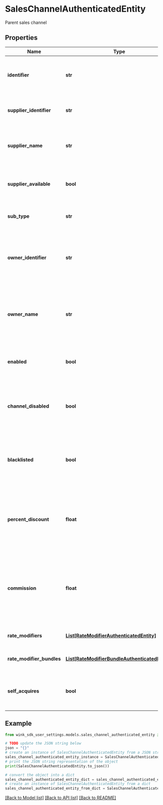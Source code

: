 # SalesChannelAuthenticatedEntity

Parent sales channel

## Properties

Name | Type | Description | Notes
------------ | ------------- | ------------- | -------------
**identifier** | **str** | Unique record identifier of this segment / account | 
**supplier_identifier** | **str** | Channel is owned by this supplier identifier. | 
**supplier_name** | **str** | Name of property / supplier that owns this channel | 
**supplier_available** | **bool** | Flag when supplier not available. E.g. Hotel disables property | [optional] [default to True]
**sub_type** | **str** | What type of segment of channel is this. | 
**owner_identifier** | **str** | A specific identifier for the company / corporation / travel agency that is retrieving the rates | 
**owner_name** | **str** | Name of the owner / affiliate. &#x60;Hotel booking engine&#x60; when it&#39;s the booking engine. | 
**enabled** | **bool** | Flag the supplier can use to enable / disable this channel | [optional] [default to True]
**channel_disabled** | **bool** | System override by reactive to disable. E.g. Platform disables supplier. | [optional] 
**blacklisted** | **bool** | A way to blacklist a specific channel a property doesn&#39;t want to send blocking to. | 
**percent_discount** | **float** | Percent discount on this channel and all its children [unless configured at the child level]. | [optional] 
**commission** | **float** | Amount of sales commission earned through this channel and all its children [unless configured at the child level]. | [optional] 
**rate_modifiers** | [**List[RateModifierAuthenticatedEntity]**](RateModifierAuthenticatedEntity.md) | Promotions for this channel | [optional] 
**rate_modifier_bundles** | [**List[RateModifierBundleAuthenticatedEntity]**](RateModifierBundleAuthenticatedEntity.md) | Promotion bundles for this channel | [optional] 
**self_acquires** | **bool** | Whether the sales channel is a self-acquiring entity. | [optional] 

## Example

```python
from wink_sdk_user_settings.models.sales_channel_authenticated_entity import SalesChannelAuthenticatedEntity

# TODO update the JSON string below
json = "{}"
# create an instance of SalesChannelAuthenticatedEntity from a JSON string
sales_channel_authenticated_entity_instance = SalesChannelAuthenticatedEntity.from_json(json)
# print the JSON string representation of the object
print(SalesChannelAuthenticatedEntity.to_json())

# convert the object into a dict
sales_channel_authenticated_entity_dict = sales_channel_authenticated_entity_instance.to_dict()
# create an instance of SalesChannelAuthenticatedEntity from a dict
sales_channel_authenticated_entity_from_dict = SalesChannelAuthenticatedEntity.from_dict(sales_channel_authenticated_entity_dict)
```
[[Back to Model list]](../README.md#documentation-for-models) [[Back to API list]](../README.md#documentation-for-api-endpoints) [[Back to README]](../README.md)


